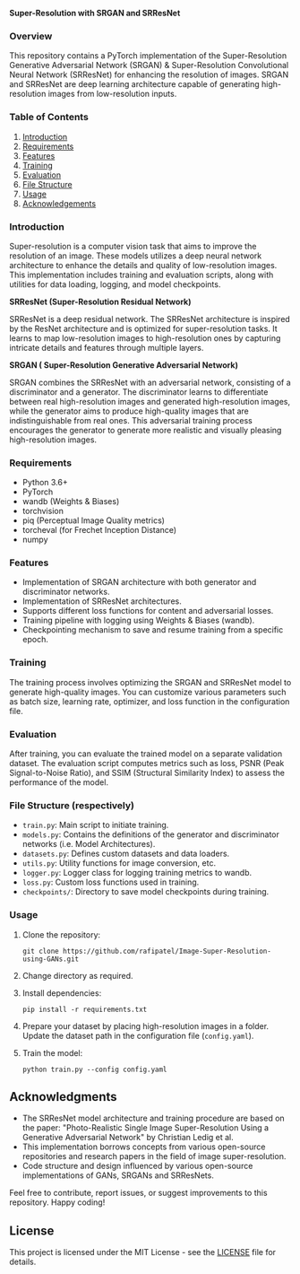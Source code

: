 **Super-Resolution with SRGAN and SRResNet**


### Overview

This repository contains a PyTorch implementation of the Super-Resolution Generative Adversarial Network (SRGAN) & Super-Resolution Convolutional Neural Network (SRResNet) for enhancing the resolution of images. SRGAN and SRResNet are deep learning architecture capable of generating high-resolution images from low-resolution inputs.

### Table of Contents
1. [Introduction](#introduction)
2. [Requirements](#requirements)
3. [Features](#features)
4. [Training](#training)
5. [Evaluation](#evaluation)
6. [ File Structure](#FileStructure)
7. [Usage](#usage)
8. [Acknowledgements](#acknowledgements)

### Introduction
Super-resolution is a computer vision task that aims to improve the resolution of an image. These models utilizes a deep neural network architecture to enhance the details and quality of low-resolution images. This implementation includes training and evaluation scripts, along with utilities for data loading, logging, and model checkpoints.

**SRResNet (Super-Resolution Residual Network)**

SRResNet is a deep residual network. The SRResNet architecture is inspired by the ResNet architecture and is optimized for super-resolution tasks. It learns to map low-resolution images to high-resolution ones by capturing intricate details and features through multiple layers.

**SRGAN ( Super-Resolution Generative Adversarial Network)**

SRGAN combines the SRResNet with an adversarial network, consisting of a discriminator and a generator. The discriminator learns to differentiate between real high-resolution images and generated high-resolution images, while the generator aims to produce high-quality images that are indistinguishable from real ones. This adversarial training process encourages the generator to generate more realistic and visually pleasing high-resolution images.

### Requirements
- Python 3.6+
- PyTorch
- wandb (Weights & Biases)
- torchvision
- piq (Perceptual Image Quality metrics)
- torcheval (for Frechet Inception Distance)
- numpy

### Features
- Implementation of SRGAN architecture with both generator and discriminator networks.
- Implementation of SRResNet architectures.
- Supports different loss functions for content and adversarial losses.
- Training pipeline with logging using Weights & Biases (wandb).
- Checkpointing mechanism to save and resume training from a specific epoch.

### Training
The training process involves optimizing the SRGAN and SRResNet model to generate high-quality images. You can customize various parameters such as batch size, learning rate, optimizer, and loss function in the configuration file.

### Evaluation
After training, you can evaluate the trained model on a separate validation dataset. The evaluation script computes metrics such as loss, PSNR (Peak Signal-to-Noise Ratio), and SSIM (Structural Similarity Index) to assess the performance of the model.

### File Structure (respectively)
- `train.py`: Main script to initiate training.
- `models.py`: Contains the definitions of the generator and discriminator networks (i.e. Model Architectures).
- `datasets.py`: Defines custom datasets and data loaders.
- `utils.py`: Utility functions for image conversion, etc.
- `logger.py`: Logger class for logging training metrics to wandb.
- `loss.py`: Custom loss functions used in training.
- `checkpoints/`: Directory to save model checkpoints during training.


### Usage
1. Clone the repository:
   ```
   git clone https://github.com/rafipatel/Image-Super-Resolution-using-GANs.git
   ```

2. Change directory as required.

3. Install dependencies:
   ```
   pip install -r requirements.txt
   ```

4. Prepare your dataset by placing high-resolution images in a folder. Update the dataset path in the configuration file (`config.yaml`).

5. Train the model:
   ```
   python train.py --config config.yaml
   ```


## Acknowledgments
- The SRResNet model architecture and training procedure are based on the paper: "Photo-Realistic Single Image Super-Resolution Using a Generative Adversarial Network" by Christian Ledig et al.
- This implementation borrows concepts from various open-source repositories and research papers in the field of image super-resolution.
- Code structure and design influenced by various open-source implementations of GANs, SRGANs and SRResNets.

Feel free to contribute, report issues, or suggest improvements to this repository. Happy coding!


## License
This project is licensed under the MIT License - see the [LICENSE](LICENSE) file for details.
